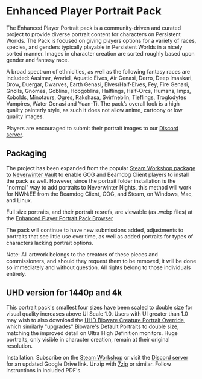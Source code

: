# Enhanced Player Portrait Pack
The Enhanced Player Portrait pack is a community-driven and curated project to provide diverse portrait content for characters on Persistent Worlds. The Pack is focused on giving players options for a variety of races, species, and genders typically playable in Persistent Worlds in a nicely sorted manner. Images in character creation are sorted roughly based upon gender and fantasy race.

A broad spectrum of ethnicities, as well as the following fantasy races are included: Aasimar, Avariel, Aquatic Elves, Air Genasi, Derro, Deep Imaskari, Drow, Duergar, Dwarves, Earth Genasi, Elves/Half-Elves, Fey, Fire Genasi, Gnolls, Gnomes, Goblins,  Hobgoblins, Halflings, Half-Orcs, Humans, Imps, Kobolds, Minotaurs, Ogres, Rakshasa, Svirfneblin, Tieflings, Troglodytes Vampires, Water Genasi and Yuan-Ti. The pack’s overall look is a high quality painterly style, as such it does not allow anime, cartoony or low quality images.

Players are encouraged to submit their portrait images to our [Discord server](https://discord.gg/VrbfYTa).

## Packaging

The project has been expanded from the popular [Steam Workshop package](https://steamcommunity.com/sharedfiles/filedetails/?id=2834893651) to [Neverwinter Vault](https://neverwintervault.org/) to enable GOG and Beamdog Client players to install the pack as well. However, since the portrait folder installation is the "normal" way to add portraits to Neverwinter Nights, this method will work for NWN:EE from the Beamdog Client, GOG, and Steam, on Windows, Mac, and Linux.

Full size portraits, and their portrait resrefs, are viewable (as .webp files) at the [Enhanced Player Portrait Pack Browser](https://somethingcradles.github.io/playerportraitpack)

The pack will continue to have new submissions added, adjustments to portraits that see little use over time, as well as added portraits for types of characters lacking portrait options.

Note: All artwork belongs to the creators of these pieces and commissioners, and should they request them to be removed, it will be done so immediately and without question. All rights belong to those individuals entirely. 

## UHD version for 1440p and 4k

This portrait pack's smallest four sizes have been scaled to double size for visual quality increases above UI Scale 1.0. Users with UI greater than 1.0 may wish to also download the [UHD Bioware Creature Portrait Override](https://neverwintervault.org/project/nwnee/images/portrait/uhd-bioware-creature-portrait-override), which similarly "upgrades" Bioware's Default Portraits to double size, matching the improved detail on Ultra High Definition monitors. Huge portraits, only visible in character creation, remain at their original resolution.
 
Installation:
Subscribe on the [Steam Workshop](https://steamcommunity.com/sharedfiles/filedetails/?id=3477636794) or visit the [Discord server](https://discord.gg/VrbfYTa) for an updated Google Drive link.
Unzip with [7zip](https://www.7-zip.org/) or similar.
Follow instructions in included PDF's.
